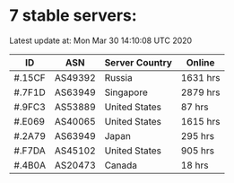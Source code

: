 # 7 stable servers:

Latest update at: Mon Mar 30 14:10:08 UTC 2020

| ID | ASN | Server Country | Online |
| -- | --- | -------------- | ------ |
| #.15CF | AS49392 | Russia | 1631 hrs |
| #.7F1D | AS63949 | Singapore | 2879 hrs |
| #.9FC3 | AS53889 | United States | 87 hrs |
| #.E069 | AS40065 | United States | 1615 hrs |
| #.2A79 | AS63949 | Japan | 295 hrs |
| #.F7DA | AS45102 | United States | 905 hrs |
| #.4B0A | AS20473 | Canada | 18 hrs |

